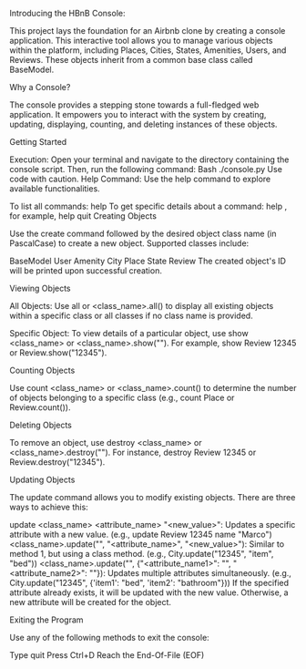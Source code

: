 Introducing the HBnB Console:

This project lays the foundation for an Airbnb clone by creating a console application. This interactive tool allows you to manage various objects within the platform, including Places, Cities, States, Amenities, Users, and Reviews. These objects inherit from a common base class called BaseModel.

Why a Console?

The console provides a stepping stone towards a full-fledged web application. It empowers you to interact with the system by creating, updating, displaying, counting, and deleting instances of these objects.

Getting Started

Execution: Open your terminal and navigate to the directory containing the console script. Then, run the following command:
Bash
./console.py
Use code with caution.
Help Command: Use the help command to explore available functionalities.

To list all commands: help
To get specific details about a command: help <command name>, for example, help quit
Creating Objects

Use the create command followed by the desired object class name (in PascalCase) to create a new object. Supported classes include:

BaseModel
User
Amenity
City
Place
State
Review
The created object's ID will be printed upon successful creation.

Viewing Objects

All Objects: Use all or <class_name>.all() to display all existing objects within a specific class or all classes if no class name is provided.

Specific Object: To view details of a particular object, use show <class_name> <id> or <class_name>.show("<id>"). For example, show Review 12345 or Review.show("12345").

Counting Objects

Use count <class_name> or <class_name>.count() to determine the number of objects belonging to a specific class (e.g., count Place or Review.count()).

Deleting Objects

To remove an object, use destroy <class_name> <id> or <class_name>.destroy("<id>"). For instance, destroy Review 12345 or Review.destroy("12345").

Updating Objects

The update command allows you to modify existing objects. There are three ways to achieve this:

update <class_name> <id> <attribute_name> "<new_value>": Updates a specific attribute with a new value. (e.g., update Review 12345 name "Marco")
<class_name>.update("<id>", "<attribute_name>", "<new_value>"): Similar to method 1, but using a class method. (e.g., City.update("12345", "item", "bed"))
<class_name>.update("<id>", {"<attribute_name1>": "<value1>", "<attribute_name2>": "<value2>"}): Updates multiple attributes simultaneously. (e.g., City.update("12345", {'item1': "bed", 'item2': "bathroom"}))
If the specified attribute already exists, it will be updated with the new value. Otherwise, a new attribute will be created for the object.

Exiting the Program

Use any of the following methods to exit the console:

Type quit
Press Ctrl+D
Reach the End-Of-File (EOF)

